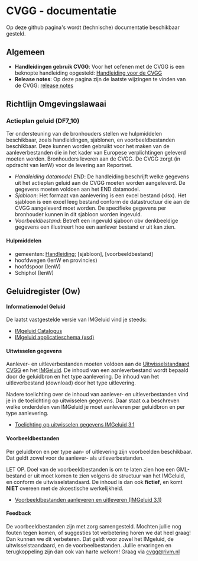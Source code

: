 # CVGG - documentatie
Op deze github pagina's wordt (technische) documentatie beschikbaar gesteld.

## Algemeen 
- **Handleidingen gebruik CVGG**: Voor het oefenen met de CVGG is een beknopte handleiding opgesteld: [Handleiding voor de CVGG](https://www.rivm.nl/cvgg/hoofdmenu-cvgg/handleiding)
- **Release notes**: Op deze pagina zijn de laatste wijzingen te vinden van de CVGG: [release notes](https://github.com/rivm-syso/CVGG/blob/main/releasenotes/releasenotes.md)

## Richtlijn Omgevingslawaai

### Actieplan geluid (DF7_10)
Ter ondersteuning van de bronhouders stellen we hulpmiddelen beschikbaar, zoals handleidingen, sjablonen, en voorbeeldbestanden beschikbaar. Deze kunnen worden gebruikt voor het maken van de aanleverbestanden die in het kader van Europese verplichtingen geleverd moeten worden. Bronhouders leveren aan de CVGG. De CVGG zorgt (in opdracht van IenW) voor de levering aan Reportnet. 
- *Handleiding datamodel END*: De handleiding beschrijft welke gegevens uit het actieplan geluid aan de CVGG moeten worden aangeleverd. De gegevens moeten voldoen aan het END datamodel.
- *Sjabloon*: Het formaat van aanlevering is een excel bestand (xlsx). Het sjabloon is een excel leeg  bestand conform de datastructuur die aan de CVGG aangeleverd moet worden. De specifieke gegevens per bronhouder kunnen in dit sjabloon worden ingevuld. 
- *Voorbeeldbestand*: Betreft een ingevuld sjaboon obv denkbeeldige gegevens een illustreert hoe een aanlever bestand er uit kan zien. 

#### Hulpmiddelen
- gemeenten: [Handleiding](https://github.com/rivm-syso/CVGG/blob/Richtlijn-Omgevingslawaai/richtlijn%20omgevingslawaai/gemeenten/Handleiding%20gemeenten.md); [sjabloon], [voorbeeldbestand]
- hoofdwegen (IenW en provincies)
- hoofdspoor (IenW)
- Schiphol (IenW)

## Geluidregister (Ow) 

#### Informatiemodel Geluid
De laatst vastgestelde versie van IMGeluid vind je steeds:
- [IMgeluid Catalogus](https://docs.geostandaarden.nl/cvgg/img/ "IMgeluid Catalogus")
- [IMgeluid applicatieschema (xsd)](https://register.geostandaarden.nl/?url=img/index.html "IMgeluid applicatieschema (xsd)")

#### Uitwisselen gegevens
Aanlever- en uitleverbestanden moeten voldoen aan de [Uitwisselstandaard CVGG](https://github.com/rivm-syso/CVGG/blob/main/documenten/Uitwisselstandaard%20Centrale%20Voorziening%20Geluidgegevens%200.6.pdf "[Uitwisselstandaard CVGG]") en het [IMGeluid](https://docs.geostandaarden.nl/cvgg/img/ "IMGeluid"). De inhoud van een aanleverbestand wordt bepaald door de geluidbron en het type aanlevering. De inhoud van het uitleverbestand (download) door het type uitlevering. 

Nadere toelichting over de inhoud van aanlever- en uitleverbestanden vind je in de toelichting op uitwisselen gegevens. Daar staat o.a beschreven welke onderdelen van IMGeluid je moet aanleveren per geluidbron en per type aanlevering.

- [Toelichting op uitwisselen gegevens IMGeluid 3.1](https://github.com/rivm-syso/CVGG/blob/main/documenten/Toelichting%20op%20uitwisseling%20gegevens%20v0.5.pdf "Toelichting op uitwisselen gegevens")

#### Voorbeeldbestanden
Per geluidbron en per type aan- of uitlevering zijn voorbeelden beschikbaar. Dat geldt zowel voor de aanlever- als uitleverbestanden. 

LET OP. Doel van de voorbeeldbestanden is om te laten zien hoe een GML-bestand er uit moet komen te zien volgens de structuur van het IMGeluid, en conform de uitwisselstandaard. De inhoud is dan ook **fictief**, en komt **NIET** overeen met de akoestische werkelijkheid.

- [Voorbeeldbestanden aanleveren en uitleveren (IMGeluid 3.1)](https://github.com/rivm-syso/CVGG/tree/main/voorbeeldbestanden/IMgeluid%203.1 "Voorbeeldbestanden aanleveren (IMGeluid 3.1)")

#### Feedback
De voorbeeldbestanden zijn met zorg samengesteld. Mochten jullie nog fouten tegen komen, of suggesties tot verbetering horen we dat heel graag! Dan kunnen we dit verbeteren. Dat geldt voor zowel het IMgeluid, de uitwisselstaandaard, en de voorbeelbestanden. Jullie ervaringen en terugkoppeling zijn dan ook van harte welkom! Graag via cvgg@rivm.nl

